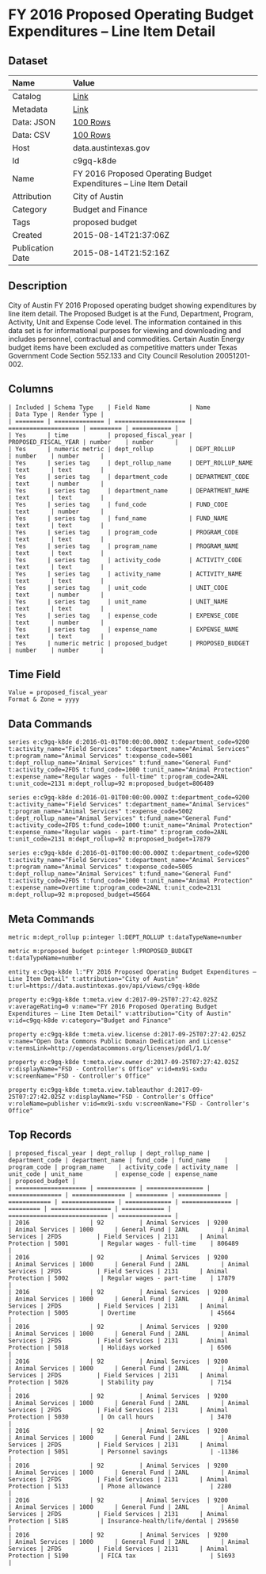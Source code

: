 # FY 2016 Proposed Operating Budget Expenditures – Line Item Detail

## Dataset

| Name | Value |
| :--- | :---- |
| Catalog | [Link](https://catalog.data.gov/dataset/fy-2016-proposed-operating-budget-expenditures-line-item-detail) |
| Metadata | [Link](https://data.austintexas.gov/api/views/c9gq-k8de) |
| Data: JSON | [100 Rows](https://data.austintexas.gov/api/views/c9gq-k8de/rows.json?max_rows=100) |
| Data: CSV | [100 Rows](https://data.austintexas.gov/api/views/c9gq-k8de/rows.csv?max_rows=100) |
| Host | data.austintexas.gov |
| Id | c9gq-k8de |
| Name | FY 2016 Proposed Operating Budget Expenditures – Line Item Detail |
| Attribution | City of Austin |
| Category | Budget and Finance |
| Tags | proposed budget |
| Created | 2015-08-14T21:37:06Z |
| Publication Date | 2015-08-14T21:52:16Z |

## Description

City of Austin FY 2016 Proposed operating budget showing expenditures by line item detail. The Proposed Budget is at the Fund, Department, Program, Activity, Unit and Expense Code level. The information contained in this data set is for informational purposes for viewing and downloading and includes personnel, contractual and commodities. Certain Austin Energy budget items have been excluded as competitive matters under Texas Government Code Section 552.133 and City Council Resolution 20051201-002.

## Columns

```ls
| Included | Schema Type    | Field Name           | Name                 | Data Type | Render Type |
| ======== | ============== | ==================== | ==================== | ========= | =========== |
| Yes      | time           | proposed_fiscal_year | PROPOSED_FISCAL_YEAR | number    | number      |
| Yes      | numeric metric | dept_rollup          | DEPT_ROLLUP          | number    | number      |
| Yes      | series tag     | dept_rollup_name     | DEPT_ROLLUP_NAME     | text      | text        |
| Yes      | series tag     | department_code      | DEPARTMENT_CODE      | text      | number      |
| Yes      | series tag     | department_name      | DEPARTMENT_NAME      | text      | text        |
| Yes      | series tag     | fund_code            | FUND_CODE            | text      | number      |
| Yes      | series tag     | fund_name            | FUND_NAME            | text      | text        |
| Yes      | series tag     | program_code         | PROGRAM_CODE         | text      | text        |
| Yes      | series tag     | program_name         | PROGRAM_NAME         | text      | text        |
| Yes      | series tag     | activity_code        | ACTIVITY_CODE        | text      | text        |
| Yes      | series tag     | activity_name        | ACTIVITY_NAME        | text      | text        |
| Yes      | series tag     | unit_code            | UNIT_CODE            | text      | number      |
| Yes      | series tag     | unit_name            | UNIT_NAME            | text      | text        |
| Yes      | series tag     | expense_code         | EXPENSE_CODE         | text      | number      |
| Yes      | series tag     | expense_name         | EXPENSE_NAME         | text      | text        |
| Yes      | numeric metric | proposed_budget      | PROPOSED_BUDGET      | number    | number      |
```

## Time Field

```ls
Value = proposed_fiscal_year
Format & Zone = yyyy
```

## Data Commands

```ls
series e:c9gq-k8de d:2016-01-01T00:00:00.000Z t:department_code=9200 t:activity_name="Field Services" t:department_name="Animal Services" t:program_name="Animal Services" t:expense_code=5001 t:dept_rollup_name="Animal Services" t:fund_name="General Fund" t:activity_code=2FDS t:fund_code=1000 t:unit_name="Animal Protection" t:expense_name="Regular wages - full-time" t:program_code=2ANL t:unit_code=2131 m:dept_rollup=92 m:proposed_budget=806489

series e:c9gq-k8de d:2016-01-01T00:00:00.000Z t:department_code=9200 t:activity_name="Field Services" t:department_name="Animal Services" t:program_name="Animal Services" t:expense_code=5002 t:dept_rollup_name="Animal Services" t:fund_name="General Fund" t:activity_code=2FDS t:fund_code=1000 t:unit_name="Animal Protection" t:expense_name="Regular wages - part-time" t:program_code=2ANL t:unit_code=2131 m:dept_rollup=92 m:proposed_budget=17879

series e:c9gq-k8de d:2016-01-01T00:00:00.000Z t:department_code=9200 t:activity_name="Field Services" t:department_name="Animal Services" t:program_name="Animal Services" t:expense_code=5005 t:dept_rollup_name="Animal Services" t:fund_name="General Fund" t:activity_code=2FDS t:fund_code=1000 t:unit_name="Animal Protection" t:expense_name=Overtime t:program_code=2ANL t:unit_code=2131 m:dept_rollup=92 m:proposed_budget=45664
```

## Meta Commands

```ls
metric m:dept_rollup p:integer l:DEPT_ROLLUP t:dataTypeName=number

metric m:proposed_budget p:integer l:PROPOSED_BUDGET t:dataTypeName=number

entity e:c9gq-k8de l:"FY 2016 Proposed Operating Budget Expenditures – Line Item Detail" t:attribution="City of Austin" t:url=https://data.austintexas.gov/api/views/c9gq-k8de

property e:c9gq-k8de t:meta.view d:2017-09-25T07:27:42.025Z v:averageRating=0 v:name="FY 2016 Proposed Operating Budget Expenditures – Line Item Detail" v:attribution="City of Austin" v:id=c9gq-k8de v:category="Budget and Finance"

property e:c9gq-k8de t:meta.view.license d:2017-09-25T07:27:42.025Z v:name="Open Data Commons Public Domain Dedication and License" v:termsLink=http://opendatacommons.org/licenses/pddl/1.0/

property e:c9gq-k8de t:meta.view.owner d:2017-09-25T07:27:42.025Z v:displayName="FSD - Controller's Office" v:id=mx9i-sxdu v:screenName="FSD - Controller's Office"

property e:c9gq-k8de t:meta.view.tableauthor d:2017-09-25T07:27:42.025Z v:displayName="FSD - Controller's Office" v:roleName=publisher v:id=mx9i-sxdu v:screenName="FSD - Controller's Office"
```

## Top Records

```ls
| proposed_fiscal_year | dept_rollup | dept_rollup_name | department_code | department_name | fund_code | fund_name    | program_code | program_name    | activity_code | activity_name  | unit_code | unit_name         | expense_code | expense_name                 | proposed_budget | 
| ==================== | =========== | ================ | =============== | =============== | ========= | ============ | ============ | =============== | ============= | ============== | ========= | ================= | ============ | ============================ | =============== | 
| 2016                 | 92          | Animal Services  | 9200            | Animal Services | 1000      | General Fund | 2ANL         | Animal Services | 2FDS          | Field Services | 2131      | Animal Protection | 5001         | Regular wages - full-time    | 806489          | 
| 2016                 | 92          | Animal Services  | 9200            | Animal Services | 1000      | General Fund | 2ANL         | Animal Services | 2FDS          | Field Services | 2131      | Animal Protection | 5002         | Regular wages - part-time    | 17879           | 
| 2016                 | 92          | Animal Services  | 9200            | Animal Services | 1000      | General Fund | 2ANL         | Animal Services | 2FDS          | Field Services | 2131      | Animal Protection | 5005         | Overtime                     | 45664           | 
| 2016                 | 92          | Animal Services  | 9200            | Animal Services | 1000      | General Fund | 2ANL         | Animal Services | 2FDS          | Field Services | 2131      | Animal Protection | 5018         | Holidays worked              | 6506            | 
| 2016                 | 92          | Animal Services  | 9200            | Animal Services | 1000      | General Fund | 2ANL         | Animal Services | 2FDS          | Field Services | 2131      | Animal Protection | 5026         | Stability pay                | 7154            | 
| 2016                 | 92          | Animal Services  | 9200            | Animal Services | 1000      | General Fund | 2ANL         | Animal Services | 2FDS          | Field Services | 2131      | Animal Protection | 5030         | On call hours                | 3470            | 
| 2016                 | 92          | Animal Services  | 9200            | Animal Services | 1000      | General Fund | 2ANL         | Animal Services | 2FDS          | Field Services | 2131      | Animal Protection | 5051         | Personnel savings            | -11386          | 
| 2016                 | 92          | Animal Services  | 9200            | Animal Services | 1000      | General Fund | 2ANL         | Animal Services | 2FDS          | Field Services | 2131      | Animal Protection | 5133         | Phone allowance              | 2280            | 
| 2016                 | 92          | Animal Services  | 9200            | Animal Services | 1000      | General Fund | 2ANL         | Animal Services | 2FDS          | Field Services | 2131      | Animal Protection | 5185         | Insurance-health/life/dental | 295650          | 
| 2016                 | 92          | Animal Services  | 9200            | Animal Services | 1000      | General Fund | 2ANL         | Animal Services | 2FDS          | Field Services | 2131      | Animal Protection | 5190         | FICA tax                     | 51693           | 
```